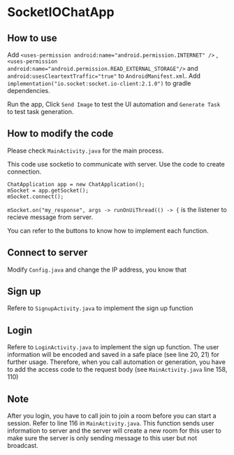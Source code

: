 # SocketIOChatApp

## How to use
Add `<uses-permission android:name="android.permission.INTERNET" />` , `<uses-permission android:name="android.permission.READ_EXTERNAL_STORAGE"/>` and `android:usesCleartextTraffic="true"` to `AndroidManifest.xml`.
Add `implementation("io.socket:socket.io-client:2.1.0")` to gradle dependencies.

Run the app, Click `Send Image` to test the UI automation and `Generate Task` to test task generation.

## How to modify the code
Please check `MainActivity.java` for the main process.

This code use socketio to communicate with server. Use the code to create connection.
```
ChatApplication app = new ChatApplication();
mSocket = app.getSocket();
mSocket.connect();
```
`mSocket.on("my_response", args -> runOnUiThread(() -> {` is the listener to recieve message from server.

You can refer to the buttons to know how to implement each function.

## Connect to server
Modify `Config.java` and change the IP address, you know that

## Sign up
Refere to `SignupActivity.java` to implement the sign up function

## Login
Refere to `LoginActivity.java` to implement the sign up function. The user information will be encoded and saved in a safe place (see line 20, 21) for further usage.
Therefore, when you call automation or generation, you have to add the access code to the request body (see `MainActivity.java` line 158, 110)

## Note
After you login, you have to call join to join a room before you can start a session. Refer to line 116 in `MainActivity.java`.
This function sends user information to server and the server will create a new room for this user to make sure the server is only sending message to this user but not broadcast.

